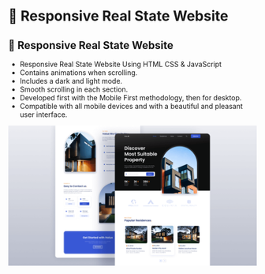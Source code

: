 # 🏡 Responsive Real State Website

## 🏡 Responsive Real State Website

-   Responsive Real State Website Using HTML CSS & JavaScript
-   Contains animations when scrolling.
-   Includes a dark and light mode.
-   Smooth scrolling in each section.
-   Developed first with the Mobile First methodology, then for desktop.
-   Compatible with all mobile devices and with a beautiful and pleasant user interface.

![preview img](/preview.png)
